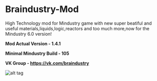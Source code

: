 # Braindustry-Mod
High Technology mod for Mindustry game with new super beatiful and useful materials,liquids,logic,reactors and too much more,now for the Mindustry 6.0 version!

**Mod Actual Version - 1.4.1**

**Minimal Mindustry Build - 105**

**VK Group - https://vk.com/braindustry**

![alt tag](https://sun9-41.userapi.com/impg/jB_FylhwINfHEw0vyA3suZ-oQTxWgCLO3AIoWA/19iB70aAoKc.jpg?size=1280x713&quality=96&sign=9e91344d66d56150149c768012735f1c "Screenshot")​
